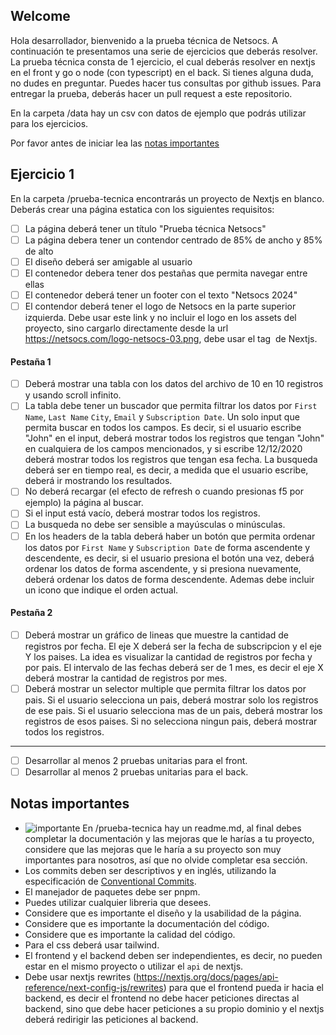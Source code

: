 ## Welcome

Hola desarrollador, bienvenido a la prueba técnica de Netsocs. A continuación te presentamos una serie de ejercicios que deberás resolver. La prueba técnica consta de 1 ejercicio, el cual deberás resolver en nextjs en el front y go o node (con typescript) en el back. Si tienes alguna duda, no dudes en preguntar. Puedes hacer tus consultas por github issues. Para entregar la prueba, deberás hacer un pull request a este repositorio.

En la carpeta /data hay un csv con datos de ejemplo que podrás utilizar para los ejercicios.

Por favor antes de iniciar lea las [notas importantes](#notas-importantes)

## Ejercicio 1

En la carpeta /prueba-tecnica encontrarás un proyecto de Nextjs en blanco. Deberás crear una página estatica con los siguientes requisitos:

- [ ] La página deberá tener un título "Prueba técnica Netsocs"
- [ ] La página debera tener un contendor centrado de 85% de ancho y 85% de alto
- [ ] El diseño deberá ser amigable al usuario
- [ ] El contenedor debera tener dos pestañas que permita navegar entre ellas
- [ ] El contenedor deberá tener un footer con el texto "Netsocs 2024"
- [ ] El contendor deberá tener el logo de Netsocs en la parte superior izquierda. Debe usar este link y no incluir el logo en los assets del proyecto, sino cargarlo directamente desde la url https://netsocs.com/logo-netsocs-03.png, debe usar el tag <Image /> de Nextjs.
#### Pestaña 1
- [ ] Deberá mostrar una tabla con los datos del archivo de 10 en 10 registros y usando scroll infinito.
- [ ] La tabla debe tener un buscador que permita filtrar los datos por `First Name`, `Last Name` `City`, `Email` y `Subscription Date`. Un solo input que permita buscar en todos los campos. Es decir, si el usuario escribe "John" en el input, deberá mostrar todos los registros que tengan "John" en cualquiera de los campos mencionados, y si escribe 12/12/2020 deberá mostrar todos los registros que tengan esa fecha. La busqueda deberá ser en tiempo real, es decir, a medida que el usuario escribe, deberá ir mostrando los resultados. 
- [ ] No deberá recargar (el efecto de refresh o cuando presionas f5 por ejemplo) la página al buscar.
- [ ] Si el input está vacío, deberá mostrar todos los registros. 
- [ ] La busqueda no debe ser sensible a mayúsculas o minúsculas.
- [ ] En los headers de la tabla deberá haber un botón que permita ordenar los datos por `First Name` y `Subscription Date` de forma ascendente y descendente, es decir, si el usuario presiona el botón una vez, deberá ordenar los datos de forma ascendente, y si presiona nuevamente, deberá ordenar los datos de forma descendente. Ademas debe incluir un icono que indique el orden actual.
#### Pestaña 2
- [ ] Deberá mostrar un gráfico de lineas que muestre la cantidad de registros por fecha. El eje X deberá ser la fecha de subscripcion y el eje Y los paises. La idea es visualizar la cantidad de registros por fecha y por pais. El intervalo de las fechas deberá ser de 1 mes, es decir el eje X deberá mostrar la cantidad de registros por mes.
- [ ] Deberá mostrar un selector multiple que permita filtrar los datos por pais. Si el usuario selecciona un pais, deberá mostrar solo los registros de ese pais. Si el usuario selecciona mas de un pais, deberá mostrar los registros de esos paises. Si no selecciona ningun pais, deberá mostrar todos los registros.
---
- [ ] Desarrollar al menos 2 pruebas unitarias para el front.
- [ ] Desarrollar al menos 2 pruebas unitarias para el back.

## Notas importantes
- ![importante](https://img.shields.io/badge/-importante-red) En /prueba-tecnica hay un readme.md, al final debes completar la documentación y las mejoras que le harías a tu proyecto, considere que las mejoras que le haría a su proyecto son muy importantes para nosotros, así que no olvide completar esa sección.
- Los commits deben ser descriptivos y en inglés, utilizando la especificación de [Conventional Commits](https://www.conventionalcommits.org/en/v1.0.0/).
- El manejador de paquetes debe ser pnpm.
- Puedes utilizar cualquier libreria que desees.
- Considere que es importante el diseño y la usabilidad de la página.
- Considere que es importante la documentación del código.
- Considere que es importante la calidad del código.
- Para el css deberá usar tailwind.
- El frontend y el backend deben ser independientes, es decir, no pueden estar en el mismo proyecto o utilizar el `api` de nextjs.
- Debe usar nextjs rewrites (https://nextjs.org/docs/pages/api-reference/next-config-js/rewrites) para que el frontend pueda ir hacia el backend, es decir el frontend no debe hacer peticiones directas al backend, sino que debe hacer peticiones a su propio dominio y el nextjs deberá redirigir las peticiones al backend.